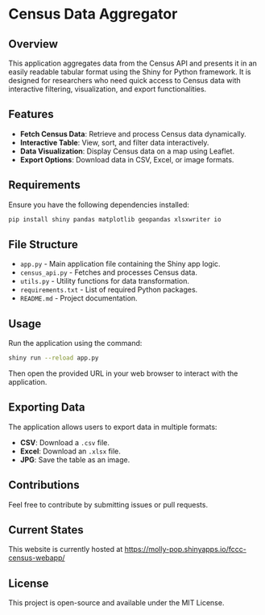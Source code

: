 # Census Data Aggregator

## Overview
This application aggregates data from the Census API and presents it in an easily readable tabular format using the Shiny for Python framework. 
It is designed for researchers who need quick access to Census data with interactive filtering, visualization, and export functionalities.

## Features
- **Fetch Census Data**: Retrieve and process Census data dynamically.
- **Interactive Table**: View, sort, and filter data interactively.
- **Data Visualization**: Display Census data on a map using Leaflet.
- **Export Options**: Download data in CSV, Excel, or image formats.

## Requirements
Ensure you have the following dependencies installed:

```sh
pip install shiny pandas matplotlib geopandas xlsxwriter io
```

## File Structure
- `app.py` - Main application file containing the Shiny app logic.
- `census_api.py` - Fetches and processes Census data.
- `utils.py` - Utility functions for data transformation.
- `requirements.txt` - List of required Python packages.
- `README.md` - Project documentation.

## Usage
Run the application using the command:

```sh
shiny run --reload app.py
```

Then open the provided URL in your web browser to interact with the application.

## Exporting Data
The application allows users to export data in multiple formats:
- **CSV**: Download a `.csv` file.
- **Excel**: Download an `.xlsx` file.
- **JPG**: Save the table as an image.

## Contributions
Feel free to contribute by submitting issues or pull requests. 

## Current States
This website is currently hosted at https://molly-pop.shinyapps.io/fccc-census-webapp/

## License
This project is open-source and available under the MIT License.